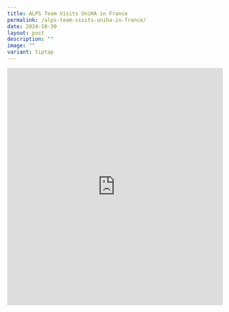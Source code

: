 ```yaml
---
title: ALPS Team Visits UniHA in France
permalink: /alps-team-visits-uniha-in-france/
date: 2024-10-30
layout: post
description: ""
image: ""
variant: tiptap
---
```

<div class="iframe-wrapper">
<iframe style="border:none;overflow:hidden" height="550" width="500" allowfullscreen="true" frameborder="0" src="https://www.facebook.com/plugins/post.php?href=https%3A%2F%2Fwww.facebook.com%2Falpshealthcaresupplychain%2Fposts%2Fpfbid02fteJGHM72xFe4zRdPdUucmtEFSRq5DzLGajMuyFTpK8xyoshREJjJW62xdASiATEl&amp;show_text=true&amp;width=500"></iframe>
</div>
<p></p>